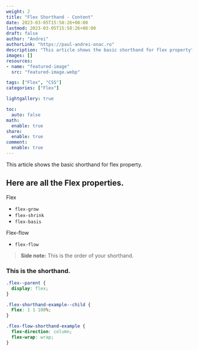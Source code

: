 ```yaml
---
weight: 2
title: "Flex Shorthand - Content"
date: 2023-03-05T15:58:26+08:00
lastmod: 2023-03-05T15:58:26+08:00
draft: false
author: "Andrei"
authorLink: "https://paul-andrei-onac.ro"
description: "This article shows the basic shorthand for flex property"
images: []
resources:
- name: "featured-image"
  src: "featured-image.webp"

tags: ["Flex", "CSS"]
categories: ["Flex"]

lightgallery: true

toc:
  auto: false
math:
  enable: true
share:
  enable: true
comment:
  enable: true
---
```


This article shows the basic shorthand for flex property.

<!--more-->

## Here are all the Flex properties.

Flex
- ```flex-grow```
- ```flex-shrink```
- ```flex-basis```

Flex-flow
- ```flex-flow```

> **Side note:** This is the order of your shorthand.

### This is the shorthand.

```css
.flex--parent {
  display: flex;
}

.flex-shorthand-example--child {
  Flex: 1 1 100%;
}
```

```css
.flex-flow-shorthand-example {
  flex-direction: column;
  flex-wrap: wrap;
}
